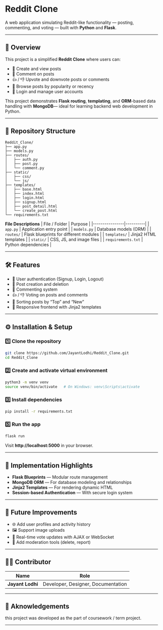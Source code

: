 # Reddit Clone

A web application simulating Reddit-like functionality — posting, commenting, and voting — built with **Python** and **Flask**.

---

## 🧾 Overview

This project is a simplified **Reddit Clone** where users can:

- 📝 Create and view posts
- 💬 Comment on posts
- 👍 / 👎 Upvote and downvote posts or comments
- 🧭 Browse posts by popularity or recency
- 🔐 Login and manage user accounts

This project demonstrates **Flask routing**, **templating**, and **ORM**-based data handling with **MongoDB**— ideal for learning backend web development in Python.

---

## 📂 Repository Structure

```
Reddit_Clone/
├── app.py
├── models.py
├── routes/
│   ├── auth.py
│   ├── post.py
│   └── comment.py
├── static/
│   ├── css/
│   └── js/
├── templates/
│   ├── base.html
│   ├── index.html
│   ├── login.html
│   ├── signup.html
│   ├── post_detail.html
│   └── create_post.html
└── requirements.txt
```

**File Descriptions**
| File / Folder | Purpose |
|----------------|----------|
| `app.py` | Application entry point |
| `models.py` | Database models (ORM) |
| `routes/` | Flask blueprints for different modules |
| `templates/` | Jinja2 HTML templates |
| `static/` | CSS, JS, and image files |
| `requirements.txt` | Python dependencies |

---

## 🛠 Features

- 🔐 User authentication (Signup, Login, Logout)
- 📝 Post creation and deletion
- 💬 Commenting system
- 👍 / 👎 Voting on posts and comments
- 🧭 Sorting posts by “Top” and “New”
- 🎨 Responsive frontend with Jinja2 templates

---

## ⚙️ Installation & Setup

### 1️⃣ Clone the repository
```bash
git clone https://github.com/JayantLodhi/Reddit_Clone.git
cd Reddit_Clone
```

### 2️⃣ Create and activate virtual environment
```bash
python3 -m venv venv
source venv/bin/activate   # On Windows: venv\Scripts\activate
```

### 3️⃣ Install dependencies
```bash
pip install -r requirements.txt
```

### 5️⃣ Run the app
```bash
flask run
```

Visit **http://localhost:5000** in your browser.

---

## 🧠 Implementation Highlights

- **Flask Blueprints** — Modular route management  
- **MongoDB ORM** — For database modeling and relationships  
- **Jinja2 Templates** — For rendering dynamic HTML  
- **Session-based Authentication** — With secure login system  

---

## 🧭 Future Improvements

- 🌐 Add user profiles and activity history  
- 🖼 Support image uploads  
- 🧮 Real-time vote updates with AJAX or WebSocket  
- 🧩 Add moderation tools (delete, report) 

---

## 👩‍💻 Contributor

| Name | Role |
|------|------|
| **Jayant Lodhi** | Developer, Designer, Documentation |

---

## 📜 Aknowledgements

this project was developed as the part of coursework / term project.

---
